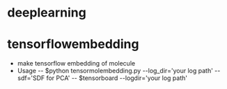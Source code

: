 # deeplearning

# tensorflowembedding
- make tensorflow embedding of molecule
- Usage
-- $python tensormolembedding.py --log_dir='your log path' --sdf='SDF for PCA'
-- $tensorboard --logdir='your log path'
